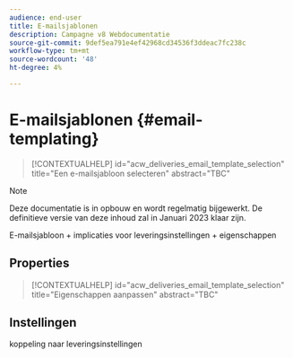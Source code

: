 ```yaml
---
audience: end-user
title: E-mailsjablonen
description: Campagne v8 Webdocumentatie
source-git-commit: 9def5ea791e4ef42968cd34536f3ddeac7fc238c
workflow-type: tm+mt
source-wordcount: '48'
ht-degree: 4%

---
```


# E-mailsjablonen {#email-templating}

>[!CONTEXTUALHELP]
>id="acw_deliveries_email_template_selection"
>title="Een e-mailsjabloon selecteren"
>abstract="TBC"

>[!NOTE]
>
>Deze documentatie is in opbouw en wordt regelmatig bijgewerkt. De definitieve versie van deze inhoud zal in Januari 2023 klaar zijn.

E-mailsjabloon + implicaties voor leveringsinstellingen + eigenschappen

## Properties

>[!CONTEXTUALHELP]
>id="acw_deliveries_email_template_selection"
>title="Eigenschappen aanpassen"
>abstract="TBC"

## Instellingen

koppeling naar leveringsinstellingen

